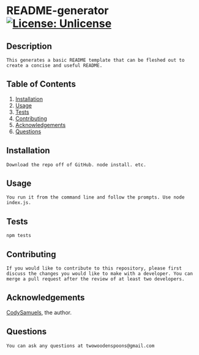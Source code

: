 
  # README-generator [![License: Unlicense](https://img.shields.io/badge/license-Unlicense-blue.svg)](http://unlicense.org/) 

  ## Description
    This generates a basic README template that can be fleshed out to create a concise and useful README.
  
  ## Table of Contents
  
  1. [Installation](#Installation)
  2. [Usage](#Usage)
  3. [Tests](#Tests)
  4. [Contributing](#Contributing)
  5. [Acknowledgements](#Acknowledgements)
  6. [Questions](#Questions)

  

  ## Installation
  
    Download the repo off of GitHub. node install. etc.
  
  ## Usage
  
    You run it from the command line and follow the prompts. Use node index.js.
  
  ## Tests
  
    npm tests
  
  ## Contributing
  
    If you would like to contribute to this repository, please first discuss the changes you would like to make with a developer. You can merge a pull request after the review of at least two developers.
  
  ## Acknowledgements
  
  [CodySamuels](https://www.github.com/CodySamuels), the author.

  
  ## Questions

    You can ask any questions at twowoodenspoons@gmail.com
    

